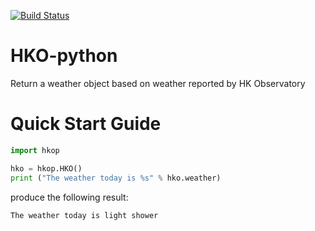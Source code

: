 [![Build Status](https://travis-ci.org/ttoleung/HKO-python.svg?branch=master)](https://travis-ci.org/ttoleung/HKO-python)

# HKO-python
Return a weather object based on weather reported by HK Observatory

# Quick Start Guide

~~~python
import hkop

hko = hkop.HKO()
print ("The weather today is %s" % hko.weather)
~~~

produce the following result:

~~~
The weather today is light shower
~~~
